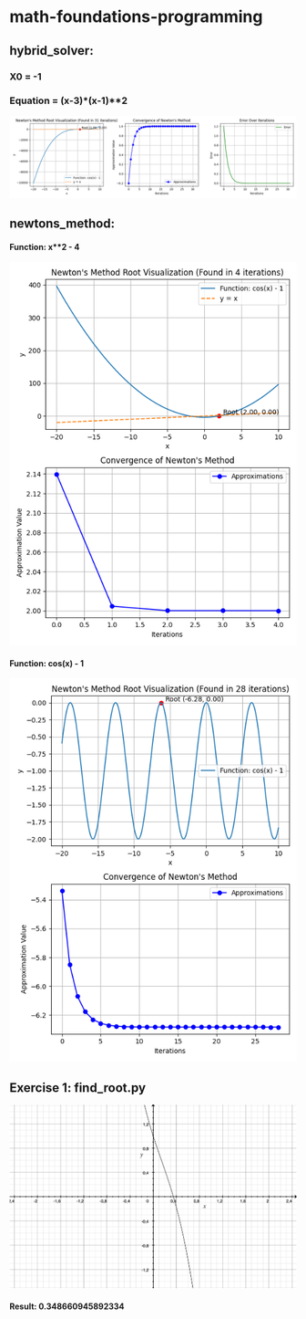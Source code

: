 # math-foundations-programming


## hybrid_solver:

### X0 = -1
### Equation = (x-3)*(x-1)**2
![alt text](assets/minusoneplothybrid.png)



## newtons_method:

#### Function: x**2 - 4
![alt text](assets/plotsequation.png)
#### Function: cos(x) - 1
![alt text](assets/plotscos.png)


## Exercise 1: find_root.py
![alt text](assets/aaaaaa1.png)
#### Result: 0.348660945892334
